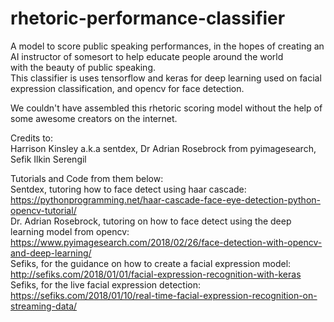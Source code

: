 # rhetoric-performance-classifier
A model to score public speaking performances, in the hopes of creating an AI instructor of somesort to help educate people around the world  
with the beauty of public speaking.  
This classifier is uses tensorflow and keras for deep learning used on facial expression classification, and opencv for face detection.  
  

We couldn't have assembled this rhetoric scoring model without the help of some awesome creators on the internet.  

Credits to:  
Harrison Kinsley a.k.a sentdex, Dr Adrian Rosebrock from pyimagesearch, Sefik Ilkin Serengil

Tutorials and Code from them below:  
Sentdex, tutoring how to face detect using haar cascade: https://pythonprogramming.net/haar-cascade-face-eye-detection-python-opencv-tutorial/  
Dr. Adrian Rosebrock, tutoring on how to face detect using the deep learning model from opencv: https://www.pyimagesearch.com/2018/02/26/face-detection-with-opencv-and-deep-learning/  
Sefiks, for the guidance on how to create a facial expression model: http://sefiks.com/2018/01/01/facial-expression-recognition-with-keras  
Sefiks, for the live facial expression detection: https://sefiks.com/2018/01/10/real-time-facial-expression-recognition-on-streaming-data/  